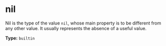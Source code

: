 # nil

Nil is the type of the value `nil`, whose main property is to be different from any other value. It usually represents the absence of a useful value.

**Type:** `builtin`

